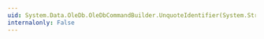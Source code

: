 ```yaml
---
uid: System.Data.OleDb.OleDbCommandBuilder.UnquoteIdentifier(System.String)
internalonly: False
---
```

